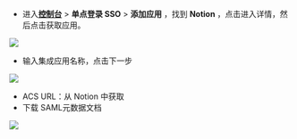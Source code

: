 <IntegrationDetailCard :title="`在 ${$localeConfig.brandName} 中创建应用`">

- 进入[**控制台**](https://console.authing.cn) > **单点登录 SSO** > **添加应用** ，找到 **Notion** ，点击进入详情，然后点击获取应用。

![](~@imagesZhCn/integration/notion/1-1.png)

- 输入集成应用名称，点击下一步

![](~@imagesZhCn/integration/notion/1-2.png)

- ACS URL：从 Notion 中获取
- 下载 SAML元数据文档

![](~@imagesZhCn/integration/notion/1-3.png)

</IntegrationDetailCard>
